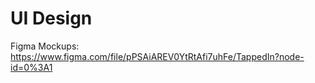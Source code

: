 # UI Design

Figma Mockups: <https://www.figma.com/file/pPSAiAREV0YtRtAfi7uhFe/TappedIn?node-id=0%3A1>
